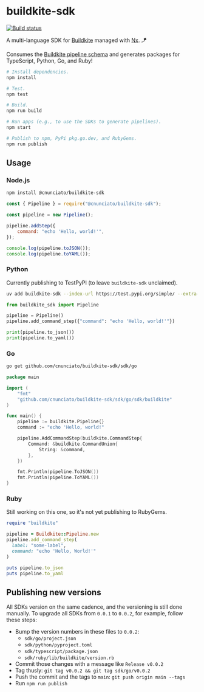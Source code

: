 # buildkite-sdk

[![Build status](https://badge.buildkite.com/a21842ec1f3c8f405b167966b2468ef995317dfe568836aa63.svg)](https://buildkite.com/nunciato/buildkite-sdk)

A multi-language SDK for [Buildkite](https://buildkite.com) managed with [Nx](https://nx.dev/). 🪁

Consumes the [Buildkite pipeline schema](https://github.com/buildkite/pipeline-schema) and generates packages for TypeScript, Python, Go, and Ruby!

```bash
# Install dependencies.
npm install

# Test.
npm test

# Build.
npm run build

# Run apps (e.g., to use the SDKs to generate pipelines).
npm start

# Publish to npm, PyPi pkg.go.dev, and RubyGems.
npm run publish
```

## Usage

### Node.js

```bash
npm install @cnunciato/buildkite-sdk
```

```javascript
const { Pipeline } = require("@cnunciato/buildkite-sdk");

const pipeline = new Pipeline();

pipeline.addStep({
    command: "echo 'Hello, world!'",
});

console.log(pipeline.toJSON());
console.log(pipeline.toYAML());
```

### Python

Currently publishing to TestPyPI (to leave `buildkite-sdk` unclaimed).

```bash
uv add buildkite-sdk --index-url https://test.pypi.org/simple/ --extra-index-url https://pypi.org/simple
```

```python
from buildkite_sdk import Pipeline

pipeline = Pipeline()
pipeline.add_command_step({"command": "echo 'Hello, world!'"})

print(pipeline.to_json())
print(pipeline.to_yaml())
```

### Go

```bash
go get github.com/cnunciato/buildkite-sdk/sdk/go
```

```go
package main

import (
	"fmt"
	"github.com/cnunciato/buildkite-sdk/sdk/go/sdk/buildkite"
)

func main() {
	pipeline := buildkite.Pipeline{}
	command := "echo 'Hello, world!"

	pipeline.AddCommandStep(buildkite.CommandStep{
		Command: &buildkite.CommandUnion{
			String: &command,
		},
	})

	fmt.Println(pipeline.ToJSON())
	fmt.Println(pipeline.ToYAML())
}
```

### Ruby

Still working on this one, so it's not yet publishing to RubyGems.

```ruby
require "buildkite"

pipeline = Buildkite::Pipeline.new
pipeline.add_command_step(
  label: "some-label",
  command: "echo 'Hello, World!'"
)

puts pipeline.to_json
puts pipeline.to_yaml
```

## Publishing new versions

All SDKs version on the same cadence, and the versioning is still done manually. To upgrade all SDKs from `0.0.1` to `0.0.2`, for example, follow these steps:

-   Bump the version numbers in these files to `0.0.2`:
    -   `sdk/go/project.json`
    -   `sdk/python/pyproject.toml`
    -   `sdk/typescript/package.json`
    -   `sdk/ruby/lib/buildkite/version.rb`
-   Commit those changes with a message like `Release v0.0.2`
-   Tag thusly: `git tag v0.0.2 && git tag sdk/go/v0.0.2`
-   Push the commit and the tags to `main`: `git push origin main --tags`
-   Run `npm run publish`
